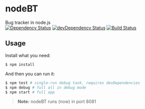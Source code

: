 # nodeBT
Bug tracker in node.js
<br/>
[![Dependency Status](https://david-dm.org/supertassu/nodeBT.svg)](https://david-dm.org/supertassu/nodeBT)
[![devDependency Status](https://david-dm.org/supertassu/nodeBT/dev-status.svg)](https://david-dm.org/supertassu/nodeBT#info=devDependencies)
[![Build Status](https://travis-ci.org/supertassu/nodeBT.svg?branch=master)](https://travis-ci.org/supertassu/nodeBT) 
## Usage
Install what you need:
```
$ npm install
```
And then you can run it:
```bash
$ npm test # single-run debug task, requires devDependencies
$ npm debug # full all in debug mode
$ npm start # full app
```

> **Note:** nodeBT runs (now) in port 8081
